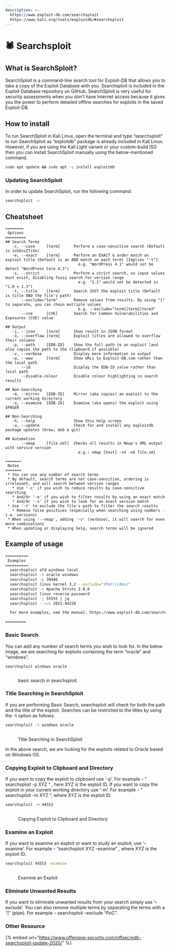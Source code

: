 ```yaml
---
description: >-
  https://www.exploit-db.com/searchsploit
  https://www.kali.org/tools/exploitdb/#searchsploit
---
```


# 🕷 Searchsploit

## What is SearchSploit?

SearchSploit is a command-line search tool for Exploit-DB that allows you to take a copy of the Exploit Database with you. Searchsploit is included in the Exploit Database repository on GitHub. SearchSploit is very useful for security assessments when you don’t have Internet access because it gives you the power to perform detailed offline searches for exploits in the saved Exploit-DB.

## How to install

To run SearchSploit in Kali Linux, open the terminal and type “searchsploit” to run SearchSploit as “exploitdb” package is already included in Kali Linux. However, if you are using the Kali Light variant or your custom-build ISO then you can install SearchSploit manually using the below-mentioned command.

```bash
sudo apt update && sudo apt -y install exploitdb
```

### **Updating SearchSploit**

In order to update SearchSploit, run the following command:

```bash
searchsploit -u
```

## Cheatsheet

```
========
 Options 
=========
## Search Terms
   -c, --case     [term]      Perform a case-sensitive search (Default is inSEnsITiVe)
   -e, --exact    [term]      Perform an EXACT & order match on exploit title (Default is an AND match on each term) [Implies "-t"]
                                e.g. "WordPress 4.1" would not be detect "WordPress Core 4.1")
   -s, --strict               Perform a strict search, so input values must exist, disabling fuzzy search for version range
                                e.g. "1.1" would not be detected in "1.0 < 1.3")
   -t, --title    [term]      Search JUST the exploit title (Default is title AND the file's path)
       --exclude="term"       Remove values from results. By using "|" to separate, you can chain multiple values
                                e.g. --exclude="term1|term2|term3"
       --cve      [CVE]       Search for Common Vulnerabilities and Exposures (CVE) value

## Output
   -j, --json     [term]      Show result in JSON format
   -o, --overflow [term]      Exploit titles are allowed to overflow their columns
   -p, --path     [EDB-ID]    Show the full path to an exploit (and also copies the path to the clipboard if possible)
   -v, --verbose              Display more information in output
   -w, --www      [term]      Show URLs to Exploit-DB.com rather than the local path
       --id                   Display the EDB-ID value rather than local path
       --disable-colour       Disable colour highlighting in search results

## Non-Searching
   -m, --mirror   [EDB-ID]    Mirror (aka copies) an exploit to the current working directory
   -x, --examine  [EDB-ID]    Examine (aka opens) the exploit using $PAGER

## Non-Searching
   -h, --help                 Show this help screen
   -u, --update               Check for and install any exploitdb package updates (brew, deb & git)

## Automation
       --nmap     [file.xml]  Checks all results in Nmap's XML output with service version
                                e.g.: nmap [host] -sV -oX file.xml

=======
 Notes 
=======
 * You can use any number of search terms
 * By default, search terms are not case-sensitive, ordering is irrelevant, and will search between version ranges
   * Use '-c' if you wish to reduce results by case-sensitive searching
   * And/Or '-e' if you wish to filter results by using an exact match
   * And/Or '-s' if you wish to look for an exact version match
 * Use '-t' to exclude the file's path to filter the search results
   * Remove false positives (especially when searching using numbers - i.e. versions)
 * When using '--nmap', adding '-v' (verbose), it will search for even more combinations
 * When updating or displaying help, search terms will be ignored
```

## Example of usage

```bash
==========
 Examples 
==========
  searchsploit afd windows local
  searchsploit -t oracle windows
  searchsploit -p 39446
  searchsploit linux kernel 3.2 --exclude="(PoC)|/dos/"
  searchsploit -s Apache Struts 2.0.0
  searchsploit linux reverse password
  searchsploit -j 55555 | jq
  searchsploit --cve 2021-44228

  For more examples, see the manual: https://www.exploit-db.com/searchsploit

=========
```

### **Basic Search**

You can add any number of search terms you wish to look for. In the below image, we are searching for exploits containing the term “oracle” and “windows”.

```
searchsploit windows oracle
```

<figure><img src="../.gitbook/assets/Schermata del 2023-07-09 18-56-00.png" alt=""><figcaption><p>basic search in searchsploit</p></figcaption></figure>

### **Title Searching in SearchSploit**

If you are performing Basic Search, searchsploit will check for both the path and the title of the exploit. Searches can be restricted to the titles by using the -t option as follows:

```bash
searchsploit -t windows oracle
```

<figure><img src="../.gitbook/assets/Schermata del 2023-07-09 18-57-54.png" alt=""><figcaption><p>Title Searching in SearchSploit</p></figcaption></figure>

In the above search, we are looking for the exploits related to Oracle based on Windows OS.&#x20;

### **Copying Exploit to Clipboard and Directory**

If you want to copy the exploit to clipboard use ‘-p’. For example – ” searchsploit -p XYZ ” , here XYZ is the exploit ID. If you want to copy the exploit in your current working directory use ‘-m’. For example – ” searchsploit -m XYZ “, where XYZ is the exploit ID.

```bash
searchsploit -m 44553
```

<figure><img src="../.gitbook/assets/Schermata del 2023-07-09 18-59-02.png" alt=""><figcaption><p>Copying Exploit to Clipboard and Directory</p></figcaption></figure>

### **Examine an Exploit**

If you want to examine an exploit or want to study an exploit, use ‘–examine’. For example – “searchsploit XYZ –examine” , where XYZ is the exploit ID.

```bash
searchsploit 44553 -examine
```

<figure><img src="../.gitbook/assets/Schermata del 2023-07-09 19-05-16.png" alt=""><figcaption><p>Examine an Exploit</p></figcaption></figure>

### **Eliminate Unwanted Results**

If you want to eliminate unwanted results from your search simply use ‘–exclude’. You can also remove multiple terms by separating the terms with a “|” (pipe). For example – searchsploit –exclude “PoC”.

### Other Resource

{% embed url="https://www.offensive-security.com/offsec/edb-searchsploit-update-2020/" %}
